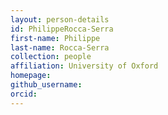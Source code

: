 ```yaml
---
layout: person-details
id: PhilippeRocca-Serra
first-name: Philippe
last-name: Rocca-Serra
collection: people
affiliation: University of Oxford
homepage:
github_username:
orcid:
---
```

